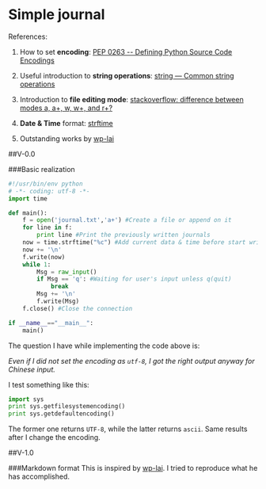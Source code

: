 # Simple journal

References:

1. How to set **encoding**: [PEP 0263 -- Defining Python Source Code Encodings](https://www.python.org/dev/peps/pep-0263/)
2. Useful introduction to **string operations**: [string — Common string operations](https://docs.python.org/2/library/string.html)
3. Introduction to **file editing mode**: [stackoverflow: difference between modes a, a+, w, w+, and r+?](http://stackoverflow.com/questions/1466000/python-open-built-in-function-difference-between-modes-a-a-w-w-and-r)
4. **Date & Time** format: [strftime](http://strftime.org/)

5. Outstanding works by [wp-lai](https://wp-lai.gitbooks.io/learn-python/content/2nDev/diary.html)

##V-0.0

###Basic realization

```python
#!/usr/bin/env python
# -*- coding: utf-8 -*-
import time

def main():
    f = open('journal.txt','a+') #Create a file or append on it
    for line in f:
        print line #Print the previously written journals
    now = time.strftime("%c") #Add current data & time before start writing
    now += '\n'
    f.write(now)
    while 1:
        Msg = raw_input() 
        if Msg == 'q': #Waiting for user's input unless q(quit)
            break
        Msg += '\n'
        f.write(Msg)
    f.close() #Close the connection

if __name__=="__main__":
    main()
```

The question I have while implementing the code above is:

*Even if I did not set the encoding as `utf-8`, I got the right output anyway for Chinese input.*

I test something like this:
```python
import sys
print sys.getfilesystemencoding()
print sys.getdefaultencoding()
```
The former one returns `UTF-8`, while the latter returns `ascii`. Same results after I change the encoding.


##V-1.0

###Markdown format
This is inspired by [wp-lai](https://wp-lai.gitbooks.io/learn-python/content/2nDev/diary.html). I tried to reproduce what he has accomplished.









